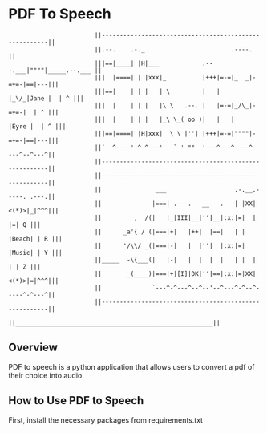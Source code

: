 # PDF To Speech

                            ||-------------------------------------------------------||
                            ||.--.    .-._                        .----.             ||
                            |||==|____| |H|___            .---.___|""""|_____.--.___ ||
                            |||  |====| | |xxx|_          |+++|=-=|_  _|-=+=-|==|---|||
                            |||==|    | | |   | \         |   |   |_\/_|Jane |  | ^ |||
                            |||  |    | | |   |\ \   .--. |   |=-=|_/\_|-=+=-|  | ^ |||
                            |||  |    | | |   |_\ \_( oo )|   |   |    |Eyre |  | ^ |||
                            |||==|====| |H|xxx|  \ \ |''| |+++|=-=|""""|-=+=-|==|---|||
                            ||`--^----'-^-^---'   `-' ""  '---^---^----^-----^--^---^||
                            ||-------------------------------------------------------||
                            ||-------------------------------------------------------||
                            ||               ___                   .-.__.-----. .---.||
                            ||              |===| .---.   __   .---| |XX|<(*)>|_|^^^|||
                            ||         ,  /(|   |_|III|__|''|__|:x:|=|  |     |=| Q |||
                            ||      _a'{ / (|===|+|   |++|  |==|   | |  |Beach| | R |||
                            ||      '/\\/ _(|===|-|   |  |''|  |:x:|=|  |Music| | Y |||
                            ||_____  -\{___(|   |-|   |  |  |  |   | |  |     | | Z |||
                            ||       _(____)|===|+|[I]|DK|''|==|:x:|=|XX|<(*)>|=|^^^|||
                            ||              `---^-^---^--^--'--^---^-^--^-----^-^---^||
                            ||-------------------------------------------------------||
                            ||_______________________________________________________||

## Overview

PDF to speech is a python application that allows users to convert a pdf of their choice into audio.

## How to Use PDF to Speech

First, install the necessary packages from requirements.txt
